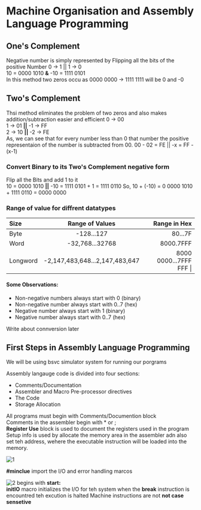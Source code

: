 # Machine Organisation and Assembly Language Programming

## One's Complement
Negative number is simply represented by Flipping all the bits of the positive Number
0 -> 1 || 1 -> 0    
10 = 0000 1010  **&** -10 = 1111 0101  
In this method two zeros occu as 0000 0000 -> 1111 1111 will be 0 and -0

## Two's Complement
Thsi method eliminates the problem of two zeros and also makes addition/subtraction easier and efficient
0 -> 00  
1 -> 01 **||** -1 -> FF  
2 -> 10 **||** -2 -> FE  
As, we can see that for every number less than 0 that number the positive representaion of the number is subtracted from 00. 
00 - 02 = FE || -x = FF - (x-1) 
### Convert Binary to its Two's Complement negative form
Flip all the Bits and add 1 to it  
10 = 0000 1010 **||** -10 = 1111 0101 + 1 = 1111 0110
So, 10 + (-10) = 0
0000 1010 + 1111 0110 = 0000 0000

### Range of value for diffrent datatypes

| Size            | Range of Values  | Range in Hex    |
| :------------- | :----------:     | -----------:    |
|  Byte          |  -128...127      | 80...7F          |
|  Word          | -32,768...32768  | 8000.7FFF     |
| Longword       | -2,147,483,648...2,147,483,647 | 8000 0000...7FFF FFF \|

#### Some Observations: 
* Non-negative numbers always start with 0 (binary)
* Non-negative number always start with 0..7 (hex)
* Negative number always start with 1 (binary)
* Negative number always start with 0..7 (hex)

Write about connversion later 

## First Steps in Assembly Language Programming
We will be using bsvc simulator system for running our porgrams 

Assembly langauge code is divided into four sections: 
* Comments/Documentation
* Assembler and Macro Pre-processor directives
* The Code
* Storage Allocation

All programs must begin with Comments/Documention block  
Comments in the assembler begin with \* or ;  
**Register Use** block is used to document the registers used in the program  
Setup info is used by allocate the memory area in the assembler adn also set teh address, wehere the executable instruction will be loaded into the memory. 

![1](https://user-images.githubusercontent.com/19777060/57579321-33189c00-744f-11e9-8798-1c292ef1a30f.PNG)

**#minclue** import the I/O and error handling marcos

![2](https://user-images.githubusercontent.com/19777060/57579366-ac17f380-744f-11e9-9923-2b32c61d7679.PNG)
begins with **start:**  
**initIO** macro initializes the I/O for teh system
when the **break** instruction is encountred teh excution is halted
Machine instructions are not **not case sensetive**

















  
